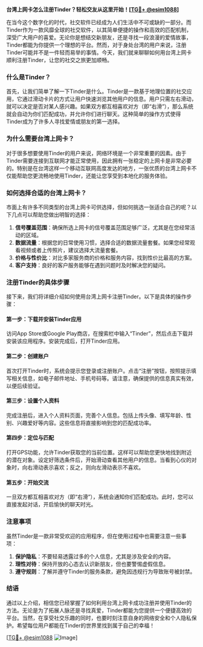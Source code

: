 **台湾上网卡怎么注册Tinder？轻松交友从这里开始！[[TG💪+ @esim1088](https://t.me/s/esim1088)]**

在当今这个数字化的时代，社交软件已经成为人们生活中不可或缺的一部分。而Tinder作为一款风靡全球的社交软件，以其简单便捷的操作和高效的匹配机制，深受广大用户的喜爱。无论你是想结交新朋友，还是寻找一段浪漫的爱情故事，Tinder都能为你提供一个理想的平台。然而，对于身处台湾的用户来说，注册Tinder可能并不是一件轻而易举的事情。今天，我们就来聊聊如何用台湾上网卡顺利注册Tinder，让您的社交之旅更加顺畅。

### 什么是Tinder？

首先，让我们简单了解一下Tinder是什么。Tinder是一款基于地理位置的社交应用，它通过滑动卡片的方式让用户快速浏览其他用户的信息。用户只需左右滑动，就可以决定是否对某人感兴趣。如果双方都互相喜欢对方（即“右滑”），那么系统就会自动为你们匹配成功，并允许你们进行聊天。这种简单的操作方式使得Tinder成为了许多人寻找爱情或朋友的第一选择。

### 为什么需要台湾上网卡？

对于很多想要使用Tinder的用户来说，网络环境是一个非常重要的因素。由于Tinder需要连接到互联网才能正常使用，因此拥有一张稳定的上网卡是非常必要的。特别是在台湾这样一个移动互联网高度发达的地方，一张优质的台湾上网卡不仅能帮助您更流畅地使用Tinder，还能让您享受到本地化的服务体验。

### 如何选择合适的台湾上网卡？

市面上有许多不同类型的台湾上网卡可供选择，但如何挑选一张适合自己的呢？以下几点可以帮助您做出明智的选择：

1. **信号覆盖范围**：确保所选上网卡的信号覆盖范围足够广泛，尤其是在您经常活动的区域。
2. **数据流量**：根据您的日常使用习惯，选择合适的数据流量套餐。如果您经常观看视频或者上传照片，建议选择大流量套餐。
3. **价格与性价比**：对比多家服务商的价格和服务内容，找到性价比最高的方案。
4. **客户支持**：良好的客户服务能够在遇到问题时及时解决您的疑问。

### 注册Tinder的具体步骤

接下来，我们将详细介绍如何使用台湾上网卡注册Tinder。以下是具体的操作步骤：

#### 第一步：下载并安装Tinder应用
访问App Store或Google Play商店，在搜索栏中输入“Tinder”，然后点击下载并安装该应用程序。安装完成后，打开Tinder应用。

#### 第二步：创建账户
首次打开Tinder时，系统会提示您登录或注册账户。点击“注册”按钮，按照提示填写相关信息，如电子邮件地址、手机号码等。请注意，确保提供的信息真实有效，以便后续验证。

#### 第三步：设置个人资料
完成注册后，进入个人资料页面，完善个人信息。包括上传头像、填写年龄、性别、兴趣爱好等内容。这些信息将直接影响到您的匹配成功率。

#### 第四步：定位与匹配
打开GPS功能，允许Tinder获取您的当前位置。这样可以帮助您更快地找到附近的潜在对象。设定好筛选条件后，开始滑动查看其他用户的信息。当看到心仪的对象时，向右滑动表示喜欢；反之，则向左滑动表示不喜欢。

#### 第五步：开始交流
一旦双方都互相喜欢对方（即“右滑”），系统会通知你们匹配成功。此时，您可以直接发起对话，开启愉快的聊天时光。

### 注意事项

虽然Tinder是一款非常受欢迎的应用程序，但在使用过程中也需要注意一些事项：

1. **保护隐私**：不要轻易透露过多的个人信息，尤其是涉及安全的内容。
2. **理性对待**：保持开放的心态去认识新朋友，但也要警惕虚假信息。
3. **遵守规则**：了解并遵守Tinder的服务条款，避免因违规行为导致账号被封禁。

### 结语

通过以上介绍，相信您已经掌握了如何利用台湾上网卡成功注册并使用Tinder的方法。无论是为了拓展人脉还是寻找真爱，Tinder都能为您提供一个便捷高效的平台。当然，在享受社交乐趣的同时，也要时刻注意自身的网络安全和个人隐私保护。希望每位用户都能在Tinder的世界里找到属于自己的幸福！

[[TG💪+ @esim1088](https://t.me/s/esim1088) ![Image](https://i.postimg.cc/4NQfJmqS/Snipaste-2025-05-13-00-14-12.png)]
